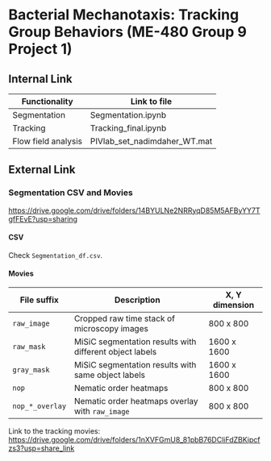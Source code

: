 # Bacterial Mechanotaxis: Tracking Group Behaviors (ME-480 Group 9 Project 1)

## Internal Link

| Functionality | Link to file |
| ------------- | ------------ |
| Segmentation  | Segmentation.ipynb |
| Tracking      | Tracking_final.ipynb |
| Flow field analysis | PIVlab_set_nadimdaher_WT.mat |

## External Link

### Segmentation CSV and Movies

https://drive.google.com/drive/folders/14BYULNe2NRRyqD85M5AFByYY7TgfFEvE?usp=sharing

#### CSV

Check `Segmentation_df.csv`.

#### Movies

| File suffix | Description | X, Y dimension |
| ------------- | ------------ | ----------- |
| `raw_image`   | Cropped raw time stack of microscopy images | 800 x 800 |
| `raw_mask`   | MiSiC segmentation results with different object labels | 1600 x 1600 |
| `gray_mask`   | MiSiC segmentation results with same object labels | 1600 x 1600 |
| `nop`   | Nematic order heatmaps | 800 x 800 |
| `nop_*_overlay` | Nematic order heatmaps overlay with `raw_image` | 800 x 800 |

Link to the tracking movies:
https://drive.google.com/drive/folders/1nXVFGmU8_81pbB76DCliFdZBKipcfzs3?usp=share_link


